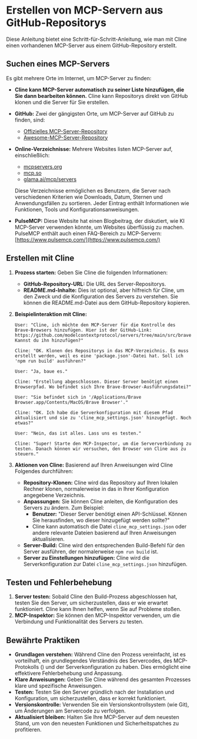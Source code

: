 # Erstellen von MCP-Servern aus GitHub-Repositorys

Diese Anleitung bietet eine Schritt-für-Schritt-Anleitung, wie man mit Cline einen vorhandenen MCP-Server aus einem GitHub-Repository erstellt.

## **Suchen eines MCP-Servers**

Es gibt mehrere Orte im Internet, um MCP-Server zu finden:

-   **Cline kann MCP-Server automatisch zu seiner Liste hinzufügen, die Sie dann bearbeiten können.** Cline kann Repositorys direkt von GitHub klonen und die Server für Sie erstellen.
-   **GitHub:** Zwei der gängigsten Orte, um MCP-Server auf GitHub zu finden, sind:
    -   [Offizielles MCP-Server-Repository](https://github.com/modelcontextprotocol/servers)
    -   [Awesome-MCP-Server-Repository](https://github.com/punkpeye/awesome-mcp-servers)
-   **Online-Verzeichnisse:** Mehrere Websites listen MCP-Server auf, einschließlich:

    -   [mcpservers.org](https://mcpservers.org/)
    -   [mcp.so](https://mcp.so/)
    -   [glama.ai/mcp/servers](https://glama.ai/mcp/servers)

    Diese Verzeichnisse ermöglichen es Benutzern, die Server nach verschiedenen Kriterien wie Downloads, Datum, Sternen und Anwendungsfällen zu sortieren. Jeder Eintrag enthält Informationen wie Funktionen, Tools und Konfigurationsanweisungen.

-   **PulseMCP:** Diese Website hat einen Blogbeitrag, der diskutiert, wie KI MCP-Server verwenden könnte, um Websites überflüssig zu machen. PulseMCP enthält auch einen FAQ-Bereich zu MCP-Servern: [https://www.pulsemcp.com/](https://www.pulsemcp.com/)

## **Erstellen mit Cline**

1.  **Prozess starten:** Geben Sie Cline die folgenden Informationen:
    -   **GitHub-Repository-URL:** Die URL des Server-Repositorys.
    -   **README.md-Inhalte:** Dies ist optional, aber hilfreich für Cline, um den Zweck und die Konfiguration des Servers zu verstehen. Sie können die README.md-Datei aus dem GitHub-Repository kopieren.
2.  **Beispielinteraktion mit Cline:**

    ```
    User: "Cline, ich möchte den MCP-Server für die Kontrolle des Brave-Browsers hinzufügen. Hier ist der GitHub-Link: https://github.com/modelcontextprotocol/servers/tree/main/src/brave Kannst du ihn hinzufügen?"

    Cline: "OK. Klonen des Repositorys in das MCP-Verzeichnis. Es muss erstellt werden, weil es eine 'package.json'-Datei hat. Soll ich 'npm run build' ausführen?"

    User: "Ja, baue es."

    Cline: "Erstellung abgeschlossen. Dieser Server benötigt einen Browserpfad. Wo befindet sich Ihre Brave-Browser-Ausführungsdatei?"

    User: "Sie befindet sich in '/Applications/Brave Browser.app/Contents/MacOS/Brave Browser'."

    Cline: "OK. Ich habe die Serverkonfiguration mit diesem Pfad aktualisiert und sie zu 'cline_mcp_settings.json' hinzugefügt. Noch etwas?"

    User: "Nein, das ist alles. Lass uns es testen."

    Cline: "Super! Starte den MCP-Inspector, um die Serververbindung zu testen. Danach können wir versuchen, den Browser von Cline aus zu steuern."
    ```
3. **Aktionen von Cline:** Basierend auf Ihren Anweisungen wird Cline Folgendes durchführen:
    - **Repository-Klonen:** Cline wird das Repository auf Ihren lokalen Rechner klonen, normalerweise in das in Ihrer Konfiguration angegebene Verzeichnis.
    - **Anpassungen:** Sie können Cline anleiten, die Konfiguration des Servers zu ändern. Zum Beispiel:
        - **Benutzer:** "Dieser Server benötigt einen API-Schlüssel. Können Sie herausfinden, wo dieser hinzugefügt werden sollte?"
        - Cline kann automatisch die Datei `cline_mcp_settings.json` oder andere relevante Dateien basierend auf Ihren Anweisungen aktualisieren.
    - **Server-Build:** Cline wird den entsprechenden Build-Befehl für den Server ausführen, der normalerweise `npm run build` ist.
    - **Server zu Einstellungen hinzufügen:** Cline wird die Serverkonfiguration zur Datei `cline_mcp_settings.json` hinzufügen.

## **Testen und Fehlerbehebung**

1. **Server testen:** Sobald Cline den Build-Prozess abgeschlossen hat, testen Sie den Server, um sicherzustellen, dass er wie erwartet funktioniert. Cline kann Ihnen helfen, wenn Sie auf Probleme stoßen.
2. **MCP-Inspektor:** Sie können den MCP-Inspektor verwenden, um die Verbindung und Funktionalität des Servers zu testen.

## **Bewährte Praktiken**

- **Grundlagen verstehen:** Während Cline den Prozess vereinfacht, ist es vorteilhaft, ein grundlegendes Verständnis des Servercodes, des MCP-Protokolls () und der Serverkonfiguration zu haben. Dies ermöglicht eine effektivere Fehlerbehebung und Anpassung.
- **Klare Anweisungen:** Geben Sie Cline während des gesamten Prozesses klare und spezifische Anweisungen.
- **Testen:** Testen Sie den Server gründlich nach der Installation und Konfiguration, um sicherzustellen, dass er korrekt funktioniert.
- **Versionskontrolle:** Verwenden Sie ein Versionskontrollsystem (wie Git), um Änderungen am Servercode zu verfolgen.
- **Aktualisiert bleiben:** Halten Sie Ihre MCP-Server auf dem neuesten Stand, um von den neuesten Funktionen und Sicherheitspatches zu profitieren.